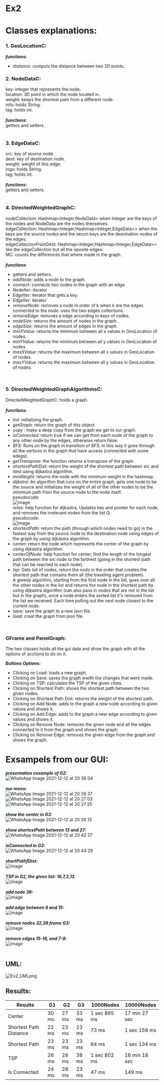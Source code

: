 # Ex2
# Classes explanations:
### 1. GeoLocationC:
***functions:***<br>
* _distance:_ computs the distance between two 3D points.<br>
### 2. NodeDataC:
key: integer that represents the node.<br>
location: 3D point in which the node located in.<br>
weight: keeps the shortest path from a different node.<br>
info: holds String.<br>
tag: holds int.<br>
<br>
***functions:***<br>
getters and setters.<br>
<br>
### 3. EdgeDataC:
src: key of source node.<br>
dest: key of destination node.<br>
weight: weight of this edge.<br>
ingo: holds String.<br>
tag: holds int.<br>
<br>
***functions:***<br>
getters and setters.<br>
<br>
### 4. DirectedWeightedGraphC:
nodeCollection: Hashmap<Integer,NodeData> when Integer are the keys of the nodes and NodeData are the nodes thenselves.<br>
edgeCollection: Hashmap<Integer,Hashmap<Integer,EdgeData>> when the keys are the source nodes and the secon keys are the desnination nodes of the edges.<br>
edgeCollectionFromDest: Hashmap<Integer,Hashmap<Integer,EdgeData>> like the edgeCollection but all the oposite edges.<br>
MC: counts the differences that where made in the graph.<br>
<br>
***functions:***<br>
* getters and setters.<br>
* _addNode:_  adds a node to the graph.<br>
* _connect:_  connects two nodes in the graph with an edge.<br>
* _NodeIter:_  iterator<br>
* _EdgeIter:_  iterator that gets a key.<br>
* _EdgeIter:_  iterator<br>
* _removeNode:_  removes a node in order of k when k are the edges connected to the node. uses the two edges collections.<br>
* _removeEdge:_  removes a edge according to keys of nodes.<br>
* _nodeSize:_  returns the amount of nodes in the graph.<br>
* _edgeSize:_  returns the amount of edges in the graph.<br>
* _minXValue:_  returns the minimum between all x values in GeoLocation of nodes.<br>
* _minYValue:_  returns the minimum between all y values in GeoLocation of nodes.<br>
* _maxXValue:_  returns the maximum between all x values in GeoLocation of nodes.<br>
* _maxYValue:_  returns the maximum between all y values in GeoLocation of nodes.<br>
<br>

### 5. DirectedWeightedGraphAlgorithmsC:
DirectedWeightedGraphC: holds a graph.<br>
<br>
***functions:***<br>
* _Init:_  initializing the graph.<br>
* _getGraph:_  return the graph of this object.<br> 
* _copy_ : make a deep copy from the graph we get to our graph.<br>
* _isConnected:_  return true if we can get from each node of the graph to any other node by the edges, otherwise return false.<br>
* _BFS:_  Runs on the graph in transition of BFS, in this way it goes through all the vertices in the graph that have access (connected with some edegs).<br>
* _getTranspose:_  the function returns a transpose of the graph.<br>
* _shortestPathDist:_  return the weight of the shortest path between src and dest using dijkastra algorithm.<br>
* _minWeight:_  returns the node with the minimum weight in the hashmap.<br>
* _dijkstra:_  An algorithm that runs on the entire graph, gets one node to be the source and initializes the weight of all of the other nodes to be the minimum path from the source node to the node itself.<br> 
pseudocode:<br>
![image](https://user-images.githubusercontent.com/80401712/145459603-e3d2347c-77b8-4f8e-b4f7-14f19838e18f.png)<br>
_relax:_  help function for dijkastra, Updates key and pointer for each node, and removes the irrelevant nodes from the list Q.<br>
pseudocode:<br>
![image](https://user-images.githubusercontent.com/80401712/145459660-12d71edd-f916-410c-a399-a7e877eb5463.png)<br>
* _shortestPath:_  return the path (through which nodes need to go) in the fastest way from the source node to the destination node using edges of the graph by using dijkastra algorithm.<br>
* _center:_  return the node which represents the center of the graph by using dijkastra algorithm.<br>
* _centerOfNode:_  help function for center, find the length of the longest path between the src node to the farthest (going in the shortest path that can be reached to each node).<br>
* _tsp:_  Gets list of nodes, return the nods in the order that creates the shortest path that contains them all (the traveling agent problem).<br>
A greedy algorithm, starting from the first node in the list, goes over all the other nodes in the list and returns the node in the shortest path by using dijkastra algorithm (can also pass in nodes that are not in the list but in the graph), once a node enters the sorted list it's removed from the list we received. Each time pulling out the next node closest to the current node.<br>
* _save:_  save the graph to a new json file.<br>
* _load:_  creat the graph from json file. <br>

<br>

### GFrame and PanelGraph:
The two classes holds all the gui data and show the graph with all the options of acctions to do on it.<br>

***Buttons Options:***<br>
* Clicking on Load: loads a new graph.<br>
* Clicking on Save: saves the graph wwith the changes that were made.<br>
* Clicking on TSP: calculates the TSP of the given cities.<br>
* Clicking on Shortest Path: shows the shortest path between the two given nodes.<br>
* Clicking on Shortest Path Dist: returns the weight of the shortest path.<br>
* Clicking on Add Node: adds to the graph a new node according to given values and shows it.<br>
* Clicking on Add Edge: adds to the graph a new edge according to given values and shows it.<br>
* Clicking on Remove Node: removes the given node and all the edges connected to it from the graph and shows the graph.<br>
* Clicking on Remove Edge: removes the given edge from the graph and shows the graph.<br>

# Exsampels from our GUI:
***presentation exsample of G2:***<br>
![WhatsApp Image 2021-12-12 at 20 38 04](https://user-images.githubusercontent.com/79116742/145725157-f4bdb1a8-3d96-472b-acbe-92bcfc7a61da.jpeg)<br>
<br>
***our menu:***<br>
![WhatsApp Image 2021-12-12 at 20 26 37](https://user-images.githubusercontent.com/79116742/145724949-1ac75074-7bd0-4a1f-ae6b-4117d847c0ab.jpeg)
![WhatsApp Image 2021-12-12 at 20 27 03](https://user-images.githubusercontent.com/79116742/145724962-62340eef-ffc3-48a8-b7e2-8ae7d4d5c11c.jpeg)
![WhatsApp Image 2021-12-12 at 20 27 25](https://user-images.githubusercontent.com/79116742/145724963-98a6ce4f-e973-45f7-b57b-45a2f2ba891d.jpeg)
<br>
<br>
***show the center in G3:***<br>
![WhatsApp Image 2021-12-12 at 20 28 13](https://user-images.githubusercontent.com/79116742/145725028-22060992-3d0b-4d8d-ad30-3e6c2d248194.jpeg)<br>
<br>
***show shortestPath between 13 and 27:***<br>
![WhatsApp Image 2021-12-12 at 20 42 27](https://user-images.githubusercontent.com/79116742/145725258-a4541c23-68f9-4d69-87f5-79ff1283550c.jpeg)<br>
<br>
***isConnected in G3:***<br>
![WhatsApp Image 2021-12-12 at 20 44 29](https://user-images.githubusercontent.com/79116742/145725310-9b05ca2b-94d5-4363-afff-6b935d7478f8.jpeg)<br>
<br>
***shortPathfDist:***<br>
![image](https://user-images.githubusercontent.com/80401712/145461621-6d01d247-9aa7-4e38-8f59-dece29fc2709.png)<br>
<br>
***TSP in G2, the given list: 16,7,2,13.***<br>
![image](https://user-images.githubusercontent.com/80401712/145462344-6c2ca5e9-3464-4a9f-aa7e-2de88f6331ce.png)<br>
<br>
***add node 38:***<br>
![image](https://user-images.githubusercontent.com/80401712/145462833-16fc9a3b-fc92-455e-a55b-a9eb1f9a20c2.png)<br>
<br>
***add adge between 6 and 15:***<br>
![image](https://user-images.githubusercontent.com/80401712/145462804-48ff283f-7439-41e7-b2e1-01541810d23f.png)<br>
<br>
***remove nodes 32,39 frome G3:***<br>
![image](https://user-images.githubusercontent.com/80401712/145463022-8f8723fa-debf-4466-a058-c523ee339b12.png)<br>
<br>
***remove edges 15-16, and 7-8:***<br>
![image](https://user-images.githubusercontent.com/80401712/145463051-7ba599f1-a9ff-41c1-b8cd-936ada03295e.png)<br>
<br>
## UML:
![Ex2_UMLpng](https://user-images.githubusercontent.com/80401712/145724358-c7400be3-2a04-41c5-baae-df3617343d8c.png)<br>
## Results:
Results | G1 | G2 | G3 | 1000Nodes | 10000Nodes
--- | --- | --- | --- |--- |---
Center | 30 ms | 27 ms | 33 ms | 1 sec 865 ms	| 17 min 27 sec
Shortest Path Distance | 22 ms | 23 ms | 23 ms | 73 ms | 1 sec 158 ms
Shortest Path | 23 ms	| 23 ms	| 23 ms	| 64 ms	| 1 sec 134 ms 
TSP |26 ms | 28 ms | 38 ms | 1 sec 802 ms | 16 min 18 sec
Is Connected |24 ms | 28 ms | 23 ms | 47 ms | 149 ms
